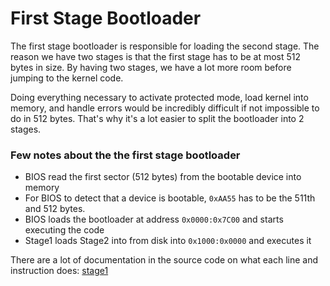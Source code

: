 # First Stage Bootloader
The first stage bootloader is responsible for loading the second stage. The reason we have two stages is that the first stage has to be at most 512 bytes in size. By having two stages, we have a lot more room before jumping to the kernel code.

Doing everything necessary to activate protected mode, load kernel into memory, and handle errors would be incredibly difficult if not impossible to do in 512 bytes. That's why it's a lot easier to split the bootloader into 2 stages.

### Few notes about the the first stage bootloader
- BIOS read the first sector (512 bytes) from the bootable device into memory
- For BIOS to detect that a device is bootable, `0xAA55` has to be the 511th and 512 bytes.
- BIOS loads the bootloader at address `0x0000:0x7C00` and starts executing the code 
- Stage1 loads Stage2 into from disk into `0x1000:0x0000` and executes it

There are a lot of documentation in the source code on what each line and instruction does: [stage1](https://github.com/RamtinTJB/MoyaiOS/blob/main/bootloader/stage1.asm)

